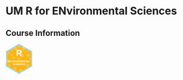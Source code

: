 
# UM R for ENvironmental Sciences
## Course Information


<img src="img/R_for_EnvSci.png" alt="blogdown logo sice" width="70px"/>
